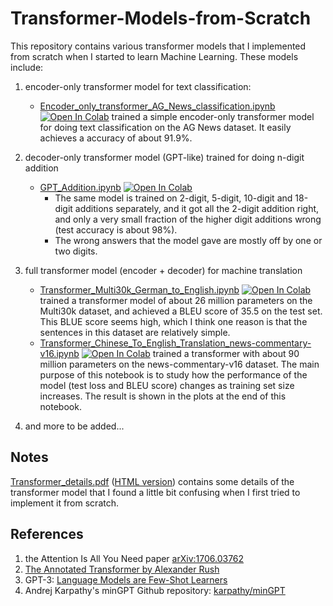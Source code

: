 # Transformer-Models-from-Scratch
This repository contains various transformer models that I implemented from scratch when I started to learn Machine Learning. These models include:

1. encoder-only transformer model for text classification:
    - [Encoder_only_transformer_AG_News_classification.ipynb](https://github.com/hbchen-one/Transformer-Models-from-Scratch/blob/main/Encoder_only_transformer_AG_News_classification.ipynb) [![Open In Colab](https://colab.research.google.com/assets/colab-badge.svg)](https://colab.research.google.com/github/hbchen-one/Transformer-Models-from-Scratch/blob/main/Encoder_only_transformer_AG_News_classification.ipynb) trained a simple encoder-only transformer model for doing text classification on the AG News dataset. It easily achieves a accuracy of about 91.9%.

2. decoder-only transformer model (GPT-like) trained for doing n-digit addition 
    - [GPT_Addition.ipynb](https://github.com/hbchen-one/Transformer-Models-from-Scratch/blob/main/GPT_Addition.ipynb)  [![Open In Colab](https://colab.research.google.com/assets/colab-badge.svg)](https://colab.research.google.com/github/hbchen-one/Transformer-Models-from-Scratch/blob/main/GPT_Addition.ipynb) 
        - The same model is trained on 2-digit, 5-digit, 10-digit and 18-digit additions separately, and it got all the 2-digit addition right, and only a very small fraction of the higher digit additions wrong (test accuracy is about 98%). 
        - The wrong answers that the model gave are mostly off by one or two digits.
     
3. full transformer model (encoder + decoder) for machine translation 
    - [Transformer_Multi30k_German_to_English.ipynb](https://github.com/hbchen-one/Transformer-Models-from-Scratch/blob/main/Transformer_Multi30k_German_to_English.ipynb) [![Open In Colab](https://colab.research.google.com/assets/colab-badge.svg)](https://colab.research.google.com/github/hbchen-one/Transformer-Models-from-Scratch/blob/main/Transformer_Multi30k_German_to_English.ipynb) trained a transformer model of about 26 million parameters on the Multi30k dataset, and achieved a BLEU score of 35.5 on the test set. This BLUE score seems high, which I think one reason is that the sentences in this dataset are relatively simple. 
    - [Transformer_Chinese_To_English_Translation_news-commentary-v16.ipynb](https://github.com/hbchen-one/Transformer-Models-from-Scratch/blob/main/Transformer_Chinese_To_English_Translation_news-commentary-v16.ipynb) [![Open In Colab](https://colab.research.google.com/assets/colab-badge.svg)](https://colab.research.google.com/github/hbchen-one/Transformer-Models-from-Scratch/blob/main/Transformer_Chinese_To_English_Translation_news-commentary-v16.ipynb) trained a transformer with about 90 million parameters on the news-commentary-v16 dataset. The main purpose of this notebook is to study how the performance of the model (test loss and BLEU score) changes as training set size increases. The result is shown in the plots at the end of this notebook.

4. and more to be added...

## Notes
[Transformer_details.pdf](https://github.com/hbchen-one/Transformer-Models-from-Scratch/blob/main/Transformer_details.pdf) ([HTML version](https://htmlpreview.github.io/?https://github.com/hbchen-one/Transformer-Models-from-Scratch/blob/main/Transformer_details.html)) contains some details of the transformer model that I
found a little bit confusing when I first tried to implement it from
scratch. 
## References
1. the Attention Is All You Need paper [arXiv:1706.03762](https://arxiv.org/pdf/1706.03762.pdf)
2. [The Annotated Transformer by Alexander Rush](https://nlp.seas.harvard.edu/2018/04/03/attention.html)
3. GPT-3: [Language Models are Few-Shot Learners](https://arxiv.org/pdf/2005.14165.pdf)
4. Andrej Karpathy's minGPT Github repository: [karpathy/minGPT](https://github.com/karpathy/minGPT)

